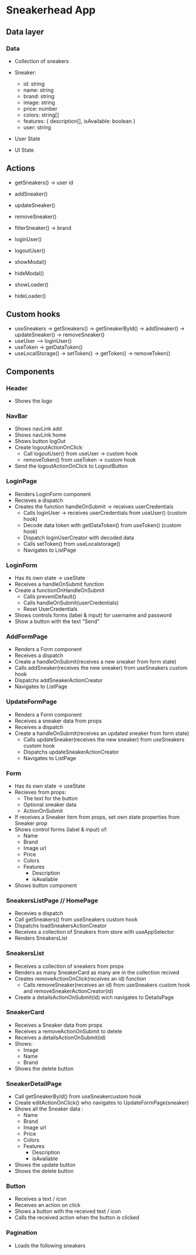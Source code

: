 # Sneakerhead App

## Data layer

### Data

- Collection of sneakers

- Sneaker:

  - id: string
  - name: string
  - brand: string
  - image: string
  - price: number
  - colors: string[]
  - features: {
    description[],
    isAvailable: boolean
    }
  - user: string

- User State
- UI State

## Actions

- getSneakers()
  -> user id
- addSneaker()
- updateSneaker()
- removeSneaker()
- filterSneaker()
  -> brand

- loginUser()
- logoutUser()

- showModal()
- hideModal()
- showLoader()
- hideLoader()

## Custom hooks

- useSneakers
  -> getSneakers()
  -> getSneakerById()
  -> addSneaker()
  -> updateSneaker()
  -> removeSneaker()
- useUser
  –> loginUser()
- useToken
  -> getDataToken()
- useLocalStorage()
  -> setToken()
  -> getToken()
  -> removeToken()

## Components

### Header

- Shows the logo

### NavBar

- Shows navLink add
- Shows navLink home
- Shows button logOut
- Create logoutActionOnClick:
  - Call logoutUser() from useUser -> custom hook
  - removeToken() from useToken -> custom hook
- Send the logoutActionOnClick to LogoutButton

### LoginPage

- Renders LoginForm component
- Recieves a dispatch
- Creates the function handleOnSubmit -> receives userCredentials
  - Calls loginUser -> receives userCredentials from useUser() (custom hook)
  - Decode data token with getDataToken() from useToken() (custom hook)
  - Dispatch loginUserCreator with decoded data
  - Calls setToken() from useLocalstorage()
  - Navigates to ListPage

### LoginForm

- Has its own state -> useState
- Receives a handleOnSubmit function
- Create a functionOnHandleOnSubmit
  - Calls preventDefault()
  - Calls handleOnSubmit(userCredentials)
  - Reset UserCredentials
- Shows controls forms (label & input) for username and password
- Show a button with the text "Send"

### AddFormPage

- Renders a Form component
- Receives a dispatch
- Create a handleOnSubmit(receives a new sneaker from form state)
- Calls addSneaker(receives the new sneaker) from useSneakers custom hook
- Dispatchs addSneakerActionCreator
- Navigates to ListPage

### UpdateFormPage

- Renders a Form component
- Receives a sneaker data from props
- Receives a dispatch
- Create a handleOnSubmit(receives an updated sneaker from form state)
  - Calls updateSneaker(receives the new sneaker) from useSneakers custom hook
  - Dispatchs updateSneakerActionCreator
  - Navigates to ListPage

### Form

- Has its own state -> useState
- Recieves from props:
  - The text for the button
  - Optional sneaker data
  - ActionOnSubmit
- If receives a Sneaker item from props, set own state properties from Sneaker prop
- Shows control forms (label & input) of:
  - Name
  - Brand
  - Image url
  - Price
  - Colors
  - Features
    - Description
    - isAvailable
- Shows button component

### SneakersListPage // HomePage

- Recevies a dispatch
- Call getSneakers() from useSneakers custom hook
- Dispatchs loadSneakersActionCreator
- Receives a collection of Sneakers from store with useAppSelector
- Renders SneakersList

### SneakersList

- Receives a collection of sneakers from props
- Renders as many SneakerCard as many are in the collection recived
- Creates removeActionOnClick(receives an id) function
  - Calls removeSneaker(receives an id) from useSneakers custom hook and removeSneakerActionCreator(id)
- Create a detailsActionOnSubmit(id) wich navigates to DetailsPage

### SneakerCard

- Receives a Sneaker data from props
- Receives a removeActionOnSubmit to delete
- Receives a detailsActionOnSubmit(id)
- Shows:
  - Image
  - Name
  - Brand
- Shows the delete button

### SneakerDetailPage

- Call getSneakerById() from useSneakercustom hook
- Create editActionOnClick() who navigates to UpdateFormPage(sneaker)
- Shows all the Sneaker data :
  - Name
  - Brand
  - Image url
  - Price
  - Colors
  - Features
    - Description
    - isAvailable
- Shows the update button
- Shows the delete button

### Button

- Receives a text / icon
- Receives an action on click
- Shows a button with the received text / icon
- Calls the received action when the button is clicked

### Pagination

- Loads the following sneakers
